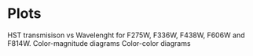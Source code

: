 # Plots

HST transmisison vs Wavelenght for F275W, F336W, F438W, F606W and F814W.
Color-magnitude diagrams
Color-color diagrams

